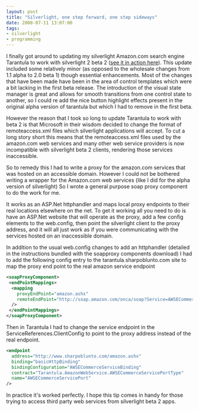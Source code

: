 ```yaml
---
layout: post
title: "Silverlight, one step forward, one step sideways"
date: 2008-07-11 13:07:00
tags:
- silverlight
- programming
---
```


I finally got around to updating my silverlight Amazon.com search engine Tarantula to work with silverlight 2 beta 2 ([see it in action here](http://tarantula.sharpoblunto.com)). This update included some relatively minor (as opposed to the wholesale changes from 1.1 alpha to 2.0 beta 1) though essential enhancements. Most of the changes that have been made have been in the area of control templates which were a bit lacking in the first beta release. The introduction of the visual state manager is great and allows for smooth transitions from one control state to another, so I could re add the nice button highlight effects present in the original alpha version of tarantula but which I had to remove in the first beta.

However the reason that I took so long to update Tarantula to work with beta 2 is that Microsoft in their wisdom decided to change the format of remoteaccess.xml files which silverlight applications will accept. To cut a long story short this means that the remoteaccess.xml files used by the amazon.com web services and many other web service providers is now incompatible with silverlight beta 2 clients, rendering those services inaccessible.

So to remedy this I had to write a proxy for the amazon.com services that was hosted on an accessible domain. However I could not be bothered writing a wrapper for the Amazon.com web services (like I did for the alpha version of silverlight) So I wrote a general purpose soap proxy component to do the work for me. 

It works as an ASP.Net httphandler and maps local proxy endpoints to their real locations elsewhere on the net. To get it working all you need to do is have an ASP.Net website that will operate as the proxy, add a few config elements to the web.config, then point the silverlight client to the proxy address, and it will all just work as if you were communicating with the services hosted on an inaccessible domain.

In addition to the usual web.config changes to add an httphandler (detailed in the instructions bundled with the soapproxy components download) I had to add the following config entry to the tarantula.sharpoblunto.com site to map the proxy end point to the real amazon service endpoint

``` xml
<soapProxyComponent>    
 <endPointMappings>     
  <mapping 
    proxyEndPoint="amazon.ashx" 
    remoteEndPoint="http://soap.amazon.com/onca/soap?Service=AWSECommerceService" 
  />     
 </endPointMappings> 
</soapProxyComponent>
```

Then in Tarantula I had to change the service endpoint in the ServiceReferences.ClientConfig to point to the proxy address instead of the real endpoint.

``` xml
<endpoint 
  address="http://www.sharpoblunto.com/amazon.ashx"    
  binding="basicHttpBinding" 
  bindingConfiguration="AWSECommerceServiceBinding" 
  contract="Tarantula.AmazonWebService.AWSECommerceServicePortType" 
  name="AWSECommerceServicePort" 
/>
```

In practice it's worked perfectly. I hope this tip comes in handy for those trying to access third party web services from silverlight beta 2 apps.
